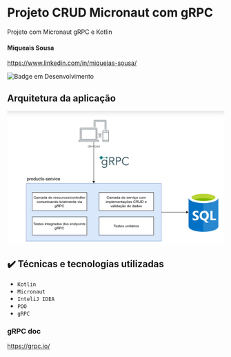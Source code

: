 # Projeto CRUD Micronaut com gRPC
Projeto com Micronaut gRPC e Kotlin

#### Miqueais Sousa

https://www.linkedin.com/in/miqueias-sousa/

![Badge em Desenvolvimento](http://img.shields.io/static/v1?label=STATUS&message=EM%20DESENVOLVIMENTO&color=GREEN&style=for-the-badge)

## Arquitetura da aplicação
![arquitetura](https://github.com/Miqueias92/micronaut-grpc/blob/main/assets/projeto_grpc.png)

## ✔️ Técnicas e tecnologias utilizadas

- ``Kotlin``
- ``Micronaut``
- ``InteliJ IDEA``
- ``POO``  
- ``gRPC``

### gRPC doc
https://grpc.io/

